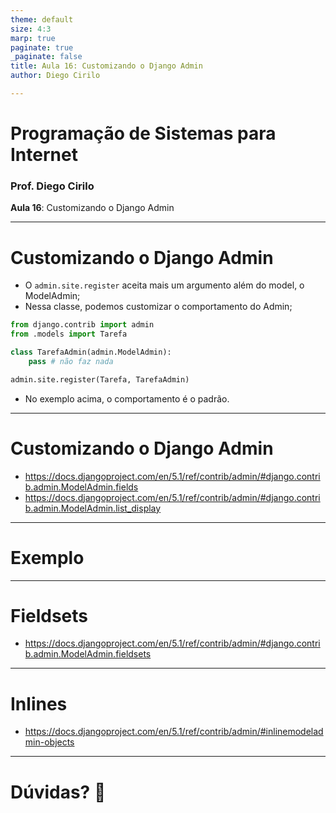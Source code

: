 ```yaml
---
theme: default
size: 4:3
marp: true
paginate: true
_paginate: false
title: Aula 16: Customizando o Django Admin
author: Diego Cirilo

---
```

<style>
img {
  display: block;
  margin: 0 auto;
}
</style>

# <!-- fit --> Programação de Sistemas para Internet

### Prof. Diego Cirilo

**Aula 16**: Customizando o Django Admin

---
# Customizando o Django Admin
- O `admin.site.register` aceita mais um argumento além do model, o ModelAdmin;
- Nessa classe, podemos customizar o comportamento do Admin;
```python
from django.contrib import admin
from .models import Tarefa

class TarefaAdmin(admin.ModelAdmin):
    pass # não faz nada

admin.site.register(Tarefa, TarefaAdmin)

```
- No exemplo acima, o comportamento é o padrão.

---
# Customizando o Django Admin
- https://docs.djangoproject.com/en/5.1/ref/contrib/admin/#django.contrib.admin.ModelAdmin.fields
- https://docs.djangoproject.com/en/5.1/ref/contrib/admin/#django.contrib.admin.ModelAdmin.list_display

---
# Exemplo

---
# Fieldsets
- https://docs.djangoproject.com/en/5.1/ref/contrib/admin/#django.contrib.admin.ModelAdmin.fieldsets

---
# Inlines
- https://docs.djangoproject.com/en/5.1/ref/contrib/admin/#inlinemodeladmin-objects

---
# <!--fit--> Dúvidas? 🤔
